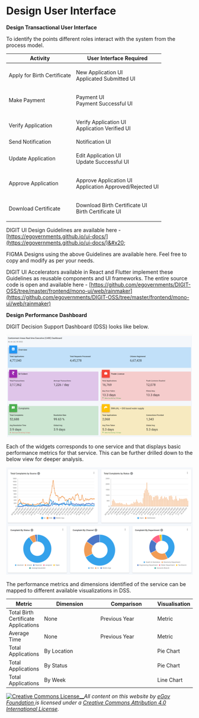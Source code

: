 # Design User Interface

**Design Transactional User Interface**

To identify the points different roles interact with the system from the process model.

| Activity                    | User Interface Required                                           |
| --------------------------- | ----------------------------------------------------------------- |
| Apply for Birth Certificate | <p>New Application UI<br>Applicated Submitted UI</p>              |
| Make Payment                | <p>Payment UI<br>Payment Successful UI</p>                        |
| Verify Application          | <p>Verify Application UI<br>Application Verified UI</p>           |
| Send Notification           | Notification UI                                                   |
| Update Application          | <p>Edit Application UI <br>Update Successful UI</p>               |
| Approve Application         | <p>Approve Application UI<br>Application Approved/Rejected UI</p> |
| Download Certificate        | <p>Download Birth Certificate UI<br>Birth Certificate UI</p>      |

DIGIT UI Design Guidelines are available here - [https://egovernments.github.io/ui-docs/](https://egovernments.github.io/ui-docs/)&#x20;

FIGMA Designs using the above Guidelines are available here. Feel free to copy and modify as per your needs.

DIGIT UI Accelerators available in React and Flutter implement these Guidelines as reusable components and UI frameworks. The entire source code is open and available here - [https://github.com/egovernments/DIGIT-OSS/tree/master/frontend/mono-ui/web/rainmaker](https://github.com/egovernments/DIGIT-OSS/tree/master/frontend/mono-ui/web/rainmaker) &#x20;

**Design Performance Dashboard**

DIGIT Decision Support Dashboard (DSS) looks like below.&#x20;

![Cantonment Citizen Dashboard - All Services](<../../.gitbook/assets/image (68).png>)

Each of the widgets corresponds to one service and that displays basic performance metrics for that service. This can be further drilled down to the below view for deeper analysis.&#x20;

![Cantonment Citizen Dashboard - Complaints Dashboard](<../../.gitbook/assets/image (20).png>)

The performance metrics and dimensions identified of the service can be mapped to different available visualizations in DSS.

<table><thead><tr><th>Metric</th><th width="150">Dimension</th><th width="150">Comparison</th><th>Visualisation</th></tr></thead><tbody><tr><td>Total Birth Certificate Applications</td><td>None</td><td>Previous Year</td><td>Metric</td></tr><tr><td>Average Time</td><td>None</td><td>Previous Year</td><td>Metric</td></tr><tr><td>Total Applications </td><td>By Location</td><td></td><td>Pie Chart</td></tr><tr><td>Total Applications</td><td>By Status</td><td></td><td>Pie Chart</td></tr><tr><td>Total Applications</td><td>By Week</td><td></td><td>Line Chart</td></tr></tbody></table>

[![Creative Commons License](https://i.creativecommons.org/l/by/4.0/80x15.png)\_\_](http://creativecommons.org/licenses/by/4.0/)_All content on this website by_ [_eGov Foundation_ ](https://egov.org.in/)_is licensed under a_ [_Creative Commons Attribution 4.0 International License_](http://creativecommons.org/licenses/by/4.0/)_._

